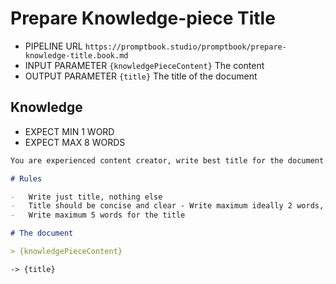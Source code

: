 # Prepare Knowledge-piece Title

-   PIPELINE URL `https://promptbook.studio/promptbook/prepare-knowledge-title.book.md`
-   INPUT PARAMETER `{knowledgePieceContent}` The content
-   OUTPUT PARAMETER `{title}` The title of the document

## Knowledge

-   EXPECT MIN 1 WORD
-   EXPECT MAX 8 WORDS

```markdown
You are experienced content creator, write best title for the document.

# Rules

-   Write just title, nothing else
-   Title should be concise and clear - Write maximum ideally 2 words, maximum 5 words
-   Write maximum 5 words for the title

# The document

> {knowledgePieceContent}
```

`-> {title}`
